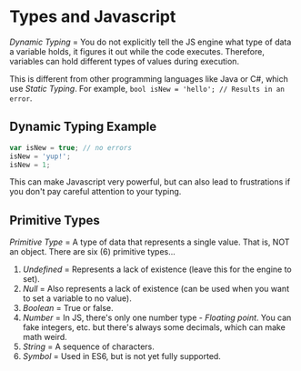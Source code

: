 # Types and Javascript

*Dynamic Typing* = You do not explicitly tell the JS engine what type of data a variable holds, it figures it out while the code executes. Therefore, variables can hold different types of values during execution.

This is different from other programming languages like Java or C#, which use *Static Typing*. For example, `bool isNew = 'hello'; // Results in an error`.

## Dynamic Typing Example
```javascript
var isNew = true; // no errors
isNew = 'yup!';
isNew = 1;
```

This can make Javascript very powerful, but can also lead to frustrations if you don't pay careful attention to your typing.

## Primitive Types

*Primitive Type* = A type of data that represents a single value. That is, NOT an object. There are six (6) primitive types...

1) *Undefined* = Represents a lack of existence (leave this for the engine to set).
2) *Null* = Also represents a lack of existence (can be used when you want to set a variable to no value).
3) *Boolean* = True or false.
4) *Number* = In JS, there's only one number type - *Floating point*. You can fake integers, etc. but there's always some decimals, which can make math weird.
5) *String* = A sequence of characters.
6) *Symbol* = Used in ES6, but is not yet fully supported.
